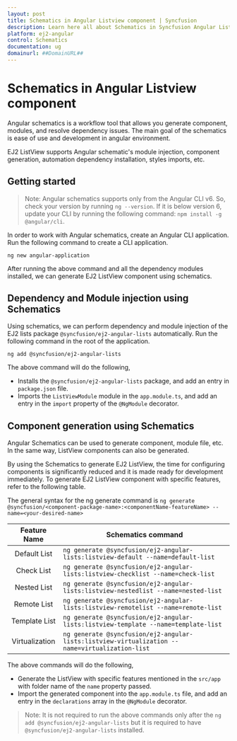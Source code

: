 ```yaml
---
layout: post
title: Schematics in Angular Listview component | Syncfusion
description: Learn here all about Schematics in Syncfusion Angular Listview component of Syncfusion Essential JS 2 and more.
platform: ej2-angular
control: Schematics 
documentation: ug
domainurl: ##DomainURL##
---
```


# Schematics in Angular Listview component

Angular schematics is a workflow tool that allows you generate component, modules, and resolve dependency issues. The main
goal of the schematics is ease of use and development in angular environment.

EJ2 ListView supports Angular schematic's module injection, component generation, automation dependency installation, styles
imports, etc.

## Getting started

>Note: Angular schematics supports only from the Angular CLI v6. So, check your version by running `ng --version`. If it
is below version 6, update your CLI by running the following command: `npm install -g @angular/cli`.

In order to work with Angular schematics, create an Angular CLI application. Run the following command to create a CLI
application.

```
ng new angular-application
```

After running the above command and all the dependency modules installed, we can generate EJ2 ListView component using schematics.

## Dependency and Module injection using Schematics

Using schematics, we can perform dependency and module injection of the EJ2 lists package
`@syncfusion/ej2-angular-lists` automatically. Run the following command in the root of the application.

```
ng add @syncfusion/ej2-angular-lists
```

The above command will do the following,

* Installs the `@syncfusion/ej2-angular-lists` package, and add an entry in `package.json` file.
* Imports the `ListViewModule` module in the `app.module.ts`, and add an entry in the `import` property of the `@NgModule` decorator.

## Component generation using Schematics

Angular Schematics can be used to generate component, module file, etc. In the same way, ListView components can also
be generated.

By using the Schematics to generate EJ2 ListView, the time for configuring components is significantly reduced and it is
made ready for development immediately. To generate EJ2 ListView component with specific features, refer to the
following table.

The general syntax for the ng generate command is
`ng generate @syncfusion/<component-package-name>:<componentName-featureName> --name=<your-desired-name>`

| Feature Name    | Schematics command                                                                              |
|     :-:         |  ---                                                                                            |
| Default List    | `ng generate @syncfusion/ej2-angular-lists:listview-default --name=default-list`                |
| Check List      | `ng generate @syncfusion/ej2-angular-lists:listview-checklist --name=check-list`                |
| Nested List     | `ng generate @syncfusion/ej2-angular-lists:listview-nestedlist --name=nested-list`              |
| Remote List     | `ng generate @syncfusion/ej2-angular-lists:listview-remotelist --name=remote-list`              |
| Template List   | `ng generate @syncfusion/ej2-angular-lists:listview-template --name=template-list`          |
| Virtualization  | `ng generate @syncfusion/ej2-angular-lists:listview-virtualization --name=virtualization-list`  |

The above commands will do the following,

* Generate the ListView with specific features mentioned in the `src/app` with folder name of the `name` property passed.
* Import the generated component into the `app.module.ts` file, and add an entry in the `declarations` array in the `@NgModule` decorator.

> Note: It is not required to run the above commands only after the `ng add @syncfusion/ej2-angular-lists` but it
is required to have `@syncfusion/ej2-angular-lists` installed.
